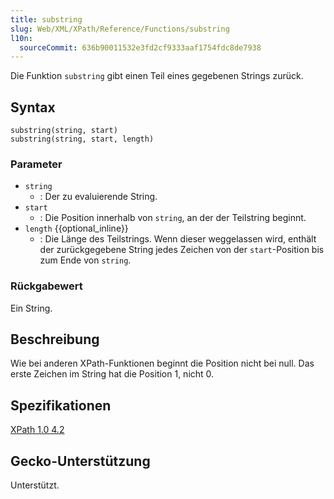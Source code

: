 ```yaml
---
title: substring
slug: Web/XML/XPath/Reference/Functions/substring
l10n:
  sourceCommit: 636b90011532e3fd2cf9333aaf1754fdc8de7938
---
```


Die Funktion `substring` gibt einen Teil eines gegebenen Strings zurück.

## Syntax

```plain
substring(string, start)
substring(string, start, length)
```

### Parameter

- `string`
  - : Der zu evaluierende String.
- `start`
  - : Die Position innerhalb von `string`, an der der Teilstring beginnt.
- `length` {{optional_inline}}
  - : Die Länge des Teilstrings. Wenn dieser weggelassen wird, enthält der zurückgegebene String jedes Zeichen von der `start`-Position bis zum Ende von `string`.

### Rückgabewert

Ein String.

## Beschreibung

Wie bei anderen XPath-Funktionen beginnt die Position nicht bei null. Das erste Zeichen im String hat die Position 1, nicht 0.

## Spezifikationen

[XPath 1.0 4.2](https://www.w3.org/TR/xpath-10/#function-substring)

## Gecko-Unterstützung

Unterstützt.
